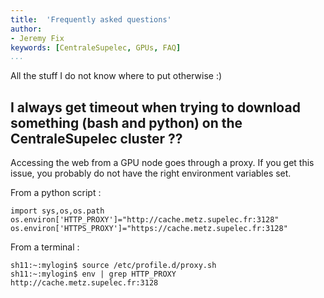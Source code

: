 ```yaml
---
title:  'Frequently asked questions'
author:
- Jeremy Fix
keywords: [CentraleSupelec, GPUs, FAQ]
...
```


All the stuff I do not know where to put otherwise :)

I always get timeout when trying to download something (bash and python) on the CentraleSupelec cluster ??
----------------------------------------------------------------------------------------------------------

Accessing the web from a GPU node goes through a proxy. If you get this
issue, you probably do not have the right environment variables set.

From a python script :

``` {.sourceCode .python}
import sys,os,os.path
os.environ['HTTP_PROXY']="http://cache.metz.supelec.fr:3128"
os.environ['HTTPS_PROXY']="https://cache.metz.supelec.fr:3128"
```

From a terminal :

``` console
sh11:~:mylogin$ source /etc/profile.d/proxy.sh
sh11:~:mylogin$ env | grep HTTP_PROXY
http://cache.metz.supelec.fr:3128
```
